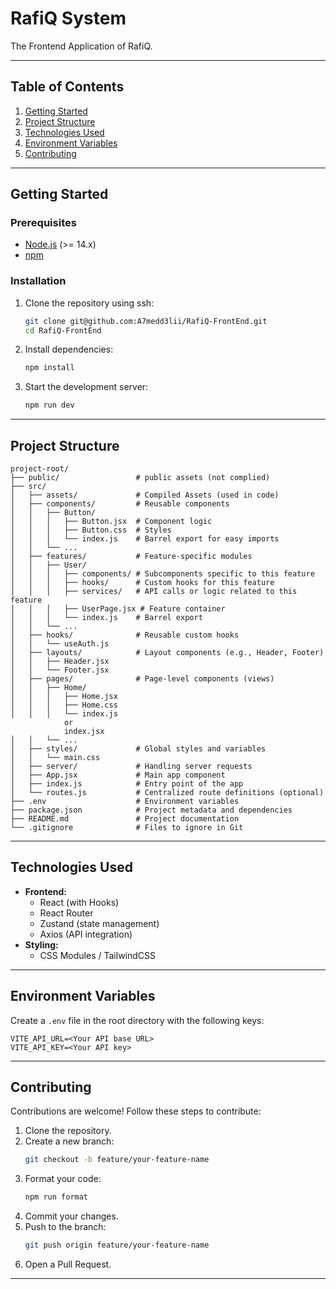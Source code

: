# RafiQ System

The Frontend Application of RafiQ.

---

## **Table of Contents**

1. [Getting Started](#getting-started)
2. [Project Structure](#project-structure)
3. [Technologies Used](#technologies-used)
4. [Environment Variables](#environment-variables)
5. [Contributing](#contributing)

---

## **Getting Started**

### Prerequisites

- [Node.js](https://nodejs.org/) (>= 14.x)
- [npm](https://www.npmjs.com/)

### Installation

1. Clone the repository using ssh:

   ```bash
   git clone git@github.com:A7medd3lii/RafiQ-FrontEnd.git
   cd RafiQ-FrontEnd
   ```

2. Install dependencies:

   ```bash
   npm install
   ```

3. Start the development server:
   ```bash
   npm run dev
   ```

---

## **Project Structure**

```plaintext
project-root/
├── public/                 # public assets (not complied)
├── src/
│   ├── assets/             # Compiled Assets (used in code)
│   ├── components/         # Reusable components
│   │   ├── Button/
│   │   │   ├── Button.jsx  # Component logic
│   │   │   ├── Button.css  # Styles
│   │   │   └── index.js    # Barrel export for easy imports
│   │   └── ...
│   ├── features/           # Feature-specific modules
│   │   ├── User/
│   │   │   ├── components/ # Subcomponents specific to this feature
│   │   │   ├── hooks/      # Custom hooks for this feature
│   │   │   ├── services/   # API calls or logic related to this feature
│   │   │   ├── UserPage.jsx # Feature container
│   │   │   └── index.js    # Barrel export
│   │   └── ...
│   ├── hooks/              # Reusable custom hooks
│   │   └── useAuth.js
│   ├── layouts/            # Layout components (e.g., Header, Footer)
│   │   ├── Header.jsx
│   │   └── Footer.jsx
│   ├── pages/              # Page-level components (views)
│   │   ├── Home/
│   │   │   ├── Home.jsx
│   │   │   ├── Home.css
│   │   │   └── index.js
            or
            index.jsx
│   │   └── ...
│   ├── styles/             # Global styles and variables
│   │   └── main.css
│   ├── server/             # Handling server requests
│   ├── App.jsx             # Main app component
│   ├── index.js            # Entry point of the app
│   └── routes.js           # Centralized route definitions (optional)
├── .env                    # Environment variables
├── package.json            # Project metadata and dependencies
├── README.md               # Project documentation
└── .gitignore              # Files to ignore in Git
```

---

## **Technologies Used**

- **Frontend:**
  - React (with Hooks)
  - React Router
  - Zustand (state management)
  - Axios (API integration)
- **Styling:**
  - CSS Modules / TailwindCSS

---

## **Environment Variables**

Create a `.env` file in the root directory with the following keys:

```plaintext
VITE_API_URL=<Your API base URL>
VITE_API_KEY=<Your API key>
```

---

## **Contributing**

Contributions are welcome! Follow these steps to contribute:

1. Clone the repository.
2. Create a new branch:
   ```bash
   git checkout -b feature/your-feature-name
   ```
3. Format your code:
   ```bash
   npm run format
   ```
4. Commit your changes.
5. Push to the branch:
   ```bash
   git push origin feature/your-feature-name
   ```
6. Open a Pull Request.

---
